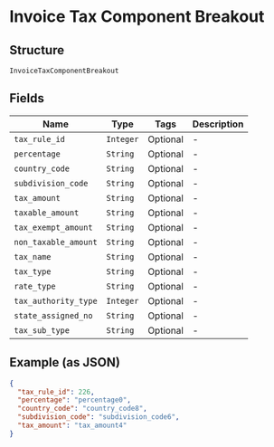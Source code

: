 
# Invoice Tax Component Breakout

## Structure

`InvoiceTaxComponentBreakout`

## Fields

| Name | Type | Tags | Description |
|  --- | --- | --- | --- |
| `tax_rule_id` | `Integer` | Optional | - |
| `percentage` | `String` | Optional | - |
| `country_code` | `String` | Optional | - |
| `subdivision_code` | `String` | Optional | - |
| `tax_amount` | `String` | Optional | - |
| `taxable_amount` | `String` | Optional | - |
| `tax_exempt_amount` | `String` | Optional | - |
| `non_taxable_amount` | `String` | Optional | - |
| `tax_name` | `String` | Optional | - |
| `tax_type` | `String` | Optional | - |
| `rate_type` | `String` | Optional | - |
| `tax_authority_type` | `Integer` | Optional | - |
| `state_assigned_no` | `String` | Optional | - |
| `tax_sub_type` | `String` | Optional | - |

## Example (as JSON)

```json
{
  "tax_rule_id": 226,
  "percentage": "percentage0",
  "country_code": "country_code8",
  "subdivision_code": "subdivision_code6",
  "tax_amount": "tax_amount4"
}
```

